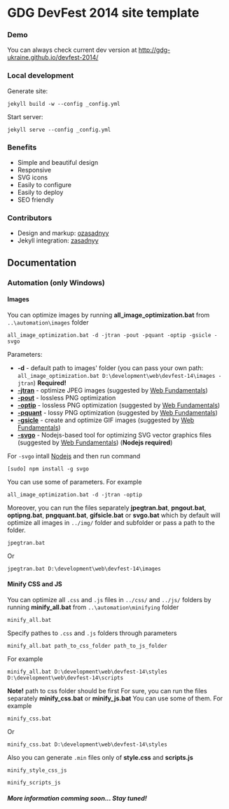 # GDG DevFest 2014 site template

### Demo
You can always check current dev version at http://gdg-ukraine.github.io/devfest-2014/

### Local development
Generate site: 

```
jekyll build -w --config _config.yml
```

Start server: 

```
jekyll serve --config _config.yml
```

### Benefits
* Simple and beautiful design
* Responsive
* SVG icons
* Easily to configure
* Easily to deploy
* SEO friendly

### Contributors
* Design and markup: [ozasadnyy](https://github.com/ozasadnyy)
* Jekyll integration: [zasadnyy](https://github.com/zasadnyy)



## Documentation

### Automation (only Windows)


#### Images
You can optimize images by running **all_image_optimization.bat** from `..\automation\images` folder

```
all_image_optimization.bat -d -jtran -pout -pquant -optip -gsicle -svgo
```

Parameters:
* **-d** - default path to images' folder (you can pass your own path: `all_image_optimization.bat D:\development\web\devfest-14\images -jtran`) **Required!**
* [**-jtran**](http://jpegclub.org/jpegtran) - optimize JPEG images (suggested by [Web Fundamentals](https://developers.google.com/web/fundamentals))
* [**-pout**](http://advsys.net/ken/utils.htm) - lossless PNG optimization
* [**-optip**](http://optipng.sourceforge.net) - lossless PNG optimization (suggested by [Web Fundamentals](https://developers.google.com/web/fundamentals))
* [**-pquant**](http://pngquant.org) - lossy PNG optimization (suggested by [Web Fundamentals](https://developers.google.com/web/fundamentals))
* [**-gsicle**](http://www.lcdf.org/gifsicle) - create and optimize GIF images (suggested by [Web Fundamentals](https://developers.google.com/web/fundamentals))
* [**-svgo**](https://github.com/svg/svgo) - Nodejs-based tool for optimizing SVG vector graphics files (suggested by [Web Fundamentals](https://developers.google.com/web/fundamentals)) (**Nodejs required**)

For `-svgo` intall [Nodejs](http://nodejs.org/) and then run command

```
[sudo] npm install -g svgo
```

You can use some of parameters. For example

```
all_image_optimization.bat -d -jtran -optip
```

Moreover, you can run the files separately **jpegtran.bat**, **pngout.bat**, **optipng.bat**, **pngquant.bat**, **gifsicle.bat** or **svgo.bat** which by default will optimize all images in `../img/` folder and subfolder or pass a path to the folder.

```
jpegtran.bat 
```
Or

```
jpegtran.bat D:\development\web\devfest-14\images
```

#### Minify CSS and JS
You can optimize all `.css` and `.js` files in `../css/` and `../js/` folders  by running **minify_all.bat** from `..\automation\minifying` folder

```
minify_all.bat
```

Specify pathes to `.css` and `.js` folders through parameters

```
minify_all.bat path_to_css_folder path_to_js_folder
```

For example

```
minify_all.bat D:\development\web\devfest-14\styles D:\development\web\devfest-14\scripts
```

**Note!** path to css folder should be first
For sure, you can run the files separately **minify_css.bat** or **minify_js.bat**
You can use some of them. For example

```
minify_css.bat 
```

Or

```
minify_css.bat D:\development\web\devfest-14\styles
```

Also you can generate `.min` files only of **style.css** and **scripts.js**

```
minify_style_css_js
```

```
minify_scripts_js
```



#### _More information comming soon... Stay tuned!_
